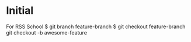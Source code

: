 # Initial
For RSS School
$ git branch feature-branch
$ git checkout feature-branch
git checkout -b awesome-feature
